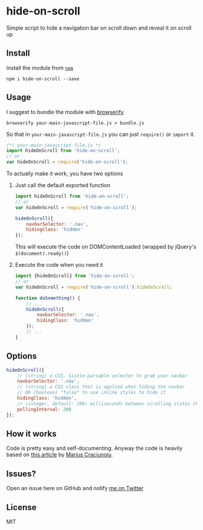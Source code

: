 # hide-on-scroll

Simple script to hide a navigation bar on scroll down and reveal it on scroll up

## Install

Install the module from [`npm`](https://www.npmjs.com/package/hide-on-scroll)
```
npm i hide-on-scroll --save
```

## Usage
I suggest to bundle the module with [browserify](https://www.npmjs.com/package/browserify)
```
browserify your-main-javascript-file.js > bundle.js
```
So that in `your-main-javascript-file.js` you can just `require()` or `import` it.

```js
/*! your-main-javascript-file.js */
import hideOnScroll from 'hide-on-scroll';
// or
var hideOnScroll = require('hide-on-scroll');
```

To actually make it work, you have two options

1. Just call the default exported function

	```js
	import hideOnScroll from 'hide-on-scroll';
	// or
	var hideOnScroll = require('hide-on-scroll');

	hideOnScroll({
		navbarSelector: '.nav',
		hidingClass: 'hidden'
	});
	```
	This will execute the code on DOMContentLoaded (wrapped by jQuery's `$(document).ready()`)

2. Execute the code when you need it

	```js
	import {hideOnScroll} from 'hide-on-scroll';
	// or
	var hideOnScroll = require('hide-on-scroll').hideOnScroll;

	function doSomething() {
		// ...
		hideOnScroll({
			navbarSelector: '.nav',
			hidingClass: 'hidden'
		});
		// ...
	}
	```

## Options

```js
hideOnScroll({
	// (string) a CSS, Sizzle-parsable selector to grab your navbar
	navbarSelector: '.nav',
	// (string) a CSS class that is applied when hiding the navbar
	// OR (boolean) "false" to use inline styles to hide it
	hidingClass: 'hidden',
	// (integer, default: 200) milliseconds between scrolling status checks
	pollingInterval: 200
});
```

## How it works
Code is pretty easy and self-documenting.
Anyway the code is heavily based on [this article](https://medium.com/@mariusc23/hide-header-on-scroll-down-show-on-scroll-up-67bbaae9a78c#.ek4orlkou) by [Marius Craciunoiu](https://github.com/mariusc23).

## Issues?
Open an issue here on GitHub and notify [me on Twitter](https://twitter.com/mattecapu)

## License

MIT

